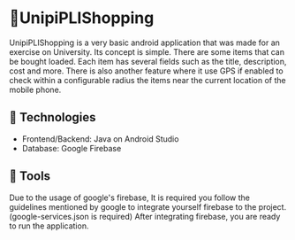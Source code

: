 # 📱UnipiPLIShopping
UnipiPLIShopping is a very basic android application that was made for an exercise on University. Its concept is simple. There are some items that can be bought loaded. Each item has several fields such as the title, description, cost and more. 
There is also another feature where it use GPS if enabled to check within a configurable radius the items near the current location of the mobile phone. 

## 📡 Technologies
- Frontend/Backend: Java on Android Studio
- Database: Google Firebase

## 📕 Tools
Due to the usage of google's firebase, It is required you follow the guidelines mentioned by google to integrate yourself firebase to the project. (google-services.json is required)
After integrating firebase, you are ready to run the application.


